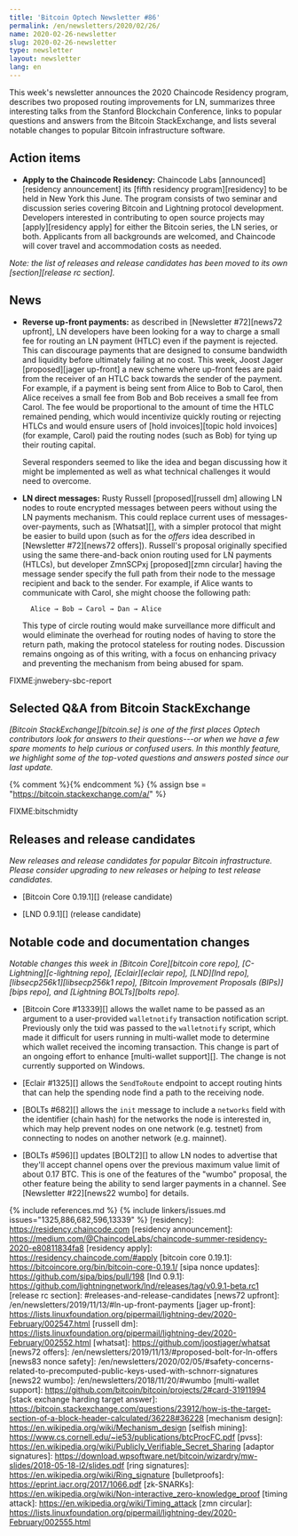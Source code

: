 ```yaml
---
title: 'Bitcoin Optech Newsletter #86'
permalink: /en/newsletters/2020/02/26/
name: 2020-02-26-newsletter
slug: 2020-02-26-newsletter
type: newsletter
layout: newsletter
lang: en
---
```

This week's newsletter announces the 2020 Chaincode
Residency program, describes two proposed routing improvements for
LN, summarizes three interesting talks from the Stanford Blockchain
Conference, links to popular questions and answers from the Bitcoin
StackExchange, and lists several notable changes to popular Bitcoin
infrastructure software.

## Action items

- **Apply to the Chaincode Residency:** Chaincode Labs [announced][residency announcement] its
  [fifth residency program][residency] to be held in New York this June.
  The program consists of two seminar and discussion series
  covering Bitcoin and Lightning protocol development.  Developers
  interested in contributing to open source projects may
  [apply][residency apply] for either the Bitcoin series, the LN series,
  or both.  Applicants from all backgrounds are welcomed, and Chaincode
  will cover travel and accommodation costs as needed.

*Note: the list of releases and release candidates has
been moved to its own [section][release rc section].*

## News

- **Reverse up-front payments:** as described in [Newsletter #72][news72
  upfront], LN developers have been looking for a way to charge a small
  fee for routing an LN payment (HTLC) even if the payment is rejected.
  This can discourage payments that are designed to consume bandwidth
  and liquidity before ultimately failing at no cost.
  This week, Joost Jager [proposed][jager up-front] a new scheme where
  up-front fees are paid from the receiver of an HTLC back towards the
  sender of the payment.  For example, if a payment is being sent from
  Alice to Bob to Carol, then Alice receives a small fee from Bob and
  Bob receives a small fee from Carol.  The fee would be proportional to
  the amount of time the HTLC remained pending, which would incentivize
  quickly routing or rejecting HTLCs and would ensure users of [hold
  invoices][topic hold invoices] (for example,  Carol) paid the routing
  nodes (such as Bob) for tying up their routing capital.

    Several responders seemed to like the idea and began discussing how
    it might be implemented as well as what technical challenges it
    would need to overcome.

- **LN direct messages:** Rusty Russell [proposed][russell dm] allowing
  LN nodes to route encrypted messages between peers without using the
  LN payments mechanism.  This could replace current uses of
  messages-over-payments, such as [Whatsat][], with a simpler protocol
  that might be easier to build upon (such as for the *offers* idea
  described in [Newsletter #72][news72 offers]).  Russell's proposal
  originally specified using the same there-and-back onion routing used
  for LN payments (HTLCs), but developer ZmnSCPxj [proposed][zmn circular] having the
  message sender specify the full path from their node to the message
  recipient and back to the sender.  For example, if Alice wants to
  communicate with Carol, she might choose the following path:

        Alice → Bob → Carol → Dan → Alice

    This type of circle routing would make surveillance more difficult
    and would eliminate the overhead for routing nodes of having to
    store the return path, making the protocol stateless for routing
    nodes.  Discussion remains ongoing as of this writing, with a focus
    on enhancing privacy and preventing the mechanism from being abused
    for spam.

FIXME:jnwebery-sbc-report

## Selected Q&A from Bitcoin StackExchange

*[Bitcoin StackExchange][bitcoin.se] is one of the first places Optech
contributors look for answers to their questions---or when we have a
few spare moments to help curious or confused users.  In
this monthly feature, we highlight some of the top-voted questions and
answers posted since our last update.*

{% comment %}<!-- https://bitcoin.stackexchange.com/search?tab=votes&q=created%3a1m..%20is%3aanswer -->{%
endcomment %}
{% assign bse = "https://bitcoin.stackexchange.com/a/" %}

FIXME:bitschmidty

## Releases and release candidates

*New releases and release candidates for popular Bitcoin infrastructure.
Please consider upgrading to new releases or helping to test release
candidates.*

- [Bitcoin Core 0.19.1][] (release candidate)

- [LND 0.9.1][] (release candidate)

## Notable code and documentation changes

*Notable changes this week in [Bitcoin Core][bitcoin core repo],
[C-Lightning][c-lightning repo], [Eclair][eclair repo], [LND][lnd repo],
[libsecp256k1][libsecp256k1 repo], [Bitcoin Improvement Proposals
(BIPs)][bips repo], and [Lightning BOLTs][bolts repo].*

- [Bitcoin Core #13339][] allows the wallet name to be passed as an argument to a user-provided
  `walletnotify` transaction notification script. Previously only the txid was
  passed to the `walletnotify` script, which made it difficult for users running
  in multi-wallet mode to determine which wallet received the incoming
  transaction. This change is part of an ongoing effort to enhance [multi-wallet
  support][].  The change is not currently supported on Windows.

- [Eclair #1325][] allows the `SendToRoute` endpoint to accept routing
  hints that can help the spending node find a path to the receiving
  node.

- [BOLTs #682][] allows the `init` message to include a `networks` field
  with the identifier (chain hash) for the networks the node is
  interested in, which may help prevent nodes on one network (e.g.
  testnet) from connecting to nodes on another network (e.g. mainnet).

- [BOLTs #596][] updates [BOLT2][] to allow LN nodes to advertise that
  they'll accept channel opens over the previous maximum value limit of
  about 0.17 BTC.  This is one of the features of the "wumbo" proposal,
  the other feature being the ability to send larger payments in a
  channel.  See [Newsletter #22][news22 wumbo] for details.

{% include references.md %}
{% include linkers/issues.md issues="1325,886,682,596,13339" %}
[residency]: https://residency.chaincode.com
[residency announcement]: https://medium.com/@ChaincodeLabs/chaincode-summer-residency-2020-e80811834fa8
[residency apply]: https://residency.chaincode.com/#apply
[bitcoin core 0.19.1]: https://bitcoincore.org/bin/bitcoin-core-0.19.1/
[sipa nonce updates]: https://github.com/sipa/bips/pull/198
[lnd 0.9.1]: https://github.com/lightningnetwork/lnd/releases/tag/v0.9.1-beta.rc1
[release rc section]: #releases-and-release-candidates
[news72 upfront]: /en/newsletters/2019/11/13/#ln-up-front-payments
[jager up-front]: https://lists.linuxfoundation.org/pipermail/lightning-dev/2020-February/002547.html
[russell dm]: https://lists.linuxfoundation.org/pipermail/lightning-dev/2020-February/002552.html
[whatsat]: https://github.com/joostjager/whatsat
[news72 offers]: /en/newsletters/2019/11/13/#proposed-bolt-for-ln-offers
[news83 nonce safety]: /en/newsletters/2020/02/05/#safety-concerns-related-to-precomputed-public-keys-used-with-schnorr-signatures
[news22 wumbo]: /en/newsletters/2018/11/20/#wumbo
[multi-wallet support]: https://github.com/bitcoin/bitcoin/projects/2#card-31911994
[stack exchange harding target answer]: https://bitcoin.stackexchange.com/questions/23912/how-is-the-target-section-of-a-block-header-calculated/36228#36228
[mechanism design]: https://en.wikipedia.org/wiki/Mechanism_design
[selfish mining]: https://www.cs.cornell.edu/~ie53/publications/btcProcFC.pdf
[pvss]: https://en.wikipedia.org/wiki/Publicly_Verifiable_Secret_Sharing
[adaptor signatures]: https://download.wpsoftware.net/bitcoin/wizardry/mw-slides/2018-05-18-l2/slides.pdf
[ring signatures]: https://en.wikipedia.org/wiki/Ring_signature
[bulletproofs]: https://eprint.iacr.org/2017/1066.pdf
[zk-SNARKs]: https://en.wikipedia.org/wiki/Non-interactive_zero-knowledge_proof
[timing attack]: https://en.wikipedia.org/wiki/Timing_attack
[zmn circular]: https://lists.linuxfoundation.org/pipermail/lightning-dev/2020-February/002555.html
